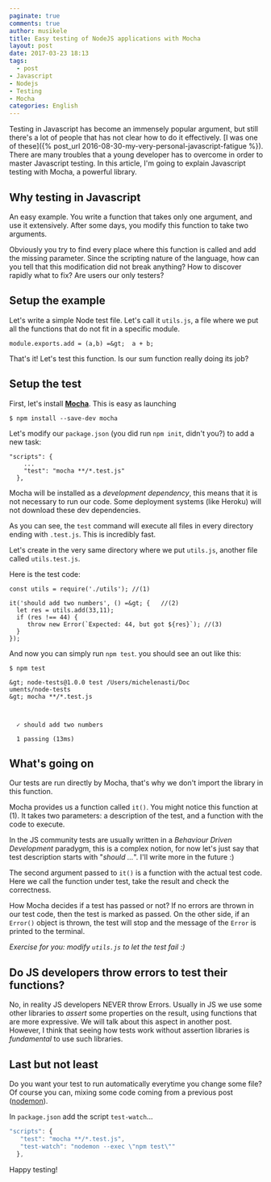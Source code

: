 ```yaml
---
paginate: true
comments: true
author: musikele
title: Easy testing of NodeJS applications with Mocha
layout: post
date: 2017-03-23 18:13
tags:
  - post
- Javascript
- Nodejs
- Testing
- Mocha
categories: English
---
```

Testing in Javascript has become an immensely popular argument, but still there's a lot of people that has not clear how to do it effectively. [I was one of these]({% post_url 2016-08-30-my-very-personal-javascript-fatigue %}). There are many troubles that a young developer has to overcome in order to master Javascript testing. In this article, I'm going to explain Javascript testing with Mocha, a powerful library.

## Why testing in Javascript

An easy example. You write a function that takes only one argument, and use it extensively. After some days, you modify this function to take two arguments.

Obviously you try to find every place where this function is called and add the missing parameter. Since the scripting nature of the language, how can you tell that this modification did not break anything? How to discover rapidly what to fix? Are users our only testers?

## Setup the example

Let's write a simple Node test file. Let's call it `utils.js`, a file where we put all the functions that do not fit in a specific module.

```
module.exports.add = (a,b) =&gt;  a + b;
```

That's it! Let's test this function. Is our sum function really doing its job?

## Setup the test

First, let's install 
<a href="https://mochajs.org"><strong>Mocha</strong></a>. This is easy as launching

```
$ npm install --save-dev mocha 
```

Let's modify our `package.json` (you did run `npm init`, didn't you?) to add a new task:

```
"scripts": {
    ... 
    "test": "mocha **/*.test.js"
  },
```

Mocha will be installed as a *development dependency*, this means that it is not necessary to run our code. Some deployment systems (like Heroku) will not download these dev dependencies.

As you can see, the `test` command will execute all files in every directory ending with `.test.js`. This is incredibly fast.

Let's create in the very same directory where we put `utils.js`, another file called `utils.test.js`.

Here is the test code:
```
const utils = require('./utils'); //(1)

it('should add two numbers', () =&gt; {   //(2)
  let res = utils.add(33,11);
  if (res !== 44) {
     throw new Error(`Expected: 44, but got ${res}`); //(3)
  }
});
```

And now you can simply run `npm test`. you should see an out like this:

```
$ npm test

&gt; node-tests@1.0.0 test /Users/michelenasti/Doc
uments/node-tests
&gt; mocha **/*.test.js



  ✓ should add two numbers

  1 passing (13ms)

```

## What's going on

Our tests are run directly by Mocha, that's why we don't import the library in this function.

Mocha provides us a function called `it()`. You might notice this function at (1). It takes two parameters: a description of the test, and a function with the code to execute.

In the JS community tests are usually written in a *Behaviour Driven Development* paradygm, this is a complex notion, for now let's just say that test description starts with "*should ...*". I'll write more in the future :)

The second argument passed to `it()` is a function with the actual test code. Here we call the function under test, take the result and check the correctness.

How Mocha decides if a test has passed or not? If no errors are thrown in our test code, then the test is marked as passed. On the other side, if an `Error()` object is thrown, the test will stop and the message of the `Error` is printed to the terminal.

*Exercise for you: modify `utils.js` to let the test fail :)*

## Do JS developers throw errors to test their functions? 

No, in reality JS developers NEVER throw Errors. Usually in JS we use some other libraries to *assert* some properties on the result, using functions that are more expressive. We will talk about this aspect in another post. However, I think that seeing how tests work without assertion libraries is _fundamental_ to use such libraries. 

## Last but not least 

Do you want your test to run automatically everytime you change some file? Of course you can, mixing some code coming from a previous post ([nodemon](https://michelenasti.com/2017/01/31/develop-faster-in-nodejs-with-nodemon.html)).

In `package.json` add the script `test-watch`... 

```javascript
"scripts": {
   "test": "mocha **/*.test.js",
   "test-watch": "nodemon --exec \"npm test\""
  },
```

Happy testing!